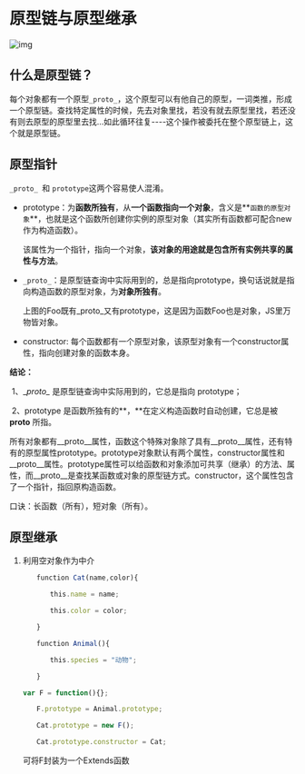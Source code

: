 # 原型链与原型继承

![img](https://upload-images.jianshu.io/upload_images/15932532-cb246befed007789.png?imageMogr2/auto-orient/strip|imageView2/2/w/638/format/webp)

## 什么是原型链？ 

每个对象都有一个原型`_proto_`，这个原型可以有他自己的原型，一词类推，形成一个原型链。查找特定属性的时候，先去对象里找，若没有就去原型里找，若还没有则去原型的原型里去找...如此循环往复----这个操作被委托在整个原型链上，这个就是原型链。

## 原型指针

`_proto_ `和 `prototype`这两个容易使人混淆。

* prototype：为**函数所独有**，从**一个函数指向一个对象**，含义是**`函数的原型对象`**，也就是这个函数所创建你实例的原型对象（其实所有函数都可配合new 作为构造函数）。

  该属性为一个指针，指向一个对象，**该对象的用途就是包含所有实例共享的属性与方法**。

  

* `_proto_`：是原型链查询中实际用到的，总是指向prototype，换句话说就是指向构造函数的原型对象，为**对象所独有**。

  上图的Foo既有\_proto\_又有prototype，这是因为函数Foo也是对象，JS里万物皆对象。

  

  

* constructor: 每个函数都有一个原型对象，该原型对象有一个constructor属性，指向创建对象的函数本身。

**结论：**

​    1、\__proto\__ 是原型链查询中实际用到的，它总是指向 prototype；

​    2、prototype 是函数所独有的**，**在定义构造函数时自动创建，它总是被 __proto__ 所指。

所有对象都有__proto__属性，函数这个特殊对象除了具有__proto__属性，还有特有的原型属性prototype。prototype对象默认有两个属性，constructor属性和__proto__属性。prototype属性可以给函数和对象添加可共享（继承）的方法、属性，而__proto__是查找某函数或对象的原型链方式。constructor，这个属性包含了一个指针，指回原构造函数。

口诀：长函数（所有），短对象（所有）。





## 原型继承

1. 利用空对象作为中介

   ```js
   　　function Cat(name,color){
   
   　　　　this.name = name;
   
   　　　　this.color = color;
   
   　　}　　
   
   　　function Animal(){
   
   　　　　this.species = "动物";
   
   　　}
   
   var F = function(){};
   
   　　F.prototype = Animal.prototype;
   
   　　Cat.prototype = new F();
   
   　　Cat.prototype.constructor = Cat;
   ```

   可将F封装为一个Extends函数